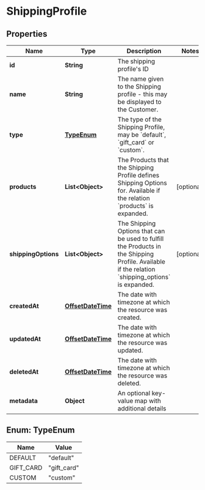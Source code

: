 # ShippingProfile

## Properties
Name | Type | Description | Notes
------------ | ------------- | ------------- | -------------
**id** | **String** | The shipping profile&#x27;s ID | 
**name** | **String** | The name given to the Shipping profile - this may be displayed to the Customer. | 
**type** | [**TypeEnum**](#TypeEnum) | The type of the Shipping Profile, may be &#x60;default&#x60;, &#x60;gift_card&#x60; or &#x60;custom&#x60;. | 
**products** | **List&lt;Object&gt;** | The Products that the Shipping Profile defines Shipping Options for. Available if the relation &#x60;products&#x60; is expanded. |  [optional]
**shippingOptions** | **List&lt;Object&gt;** | The Shipping Options that can be used to fulfill the Products in the Shipping Profile. Available if the relation &#x60;shipping_options&#x60; is expanded. |  [optional]
**createdAt** | [**OffsetDateTime**](OffsetDateTime.md) | The date with timezone at which the resource was created. | 
**updatedAt** | [**OffsetDateTime**](OffsetDateTime.md) | The date with timezone at which the resource was updated. | 
**deletedAt** | [**OffsetDateTime**](OffsetDateTime.md) | The date with timezone at which the resource was deleted. | 
**metadata** | **Object** | An optional key-value map with additional details | 

<a name="TypeEnum"></a>
## Enum: TypeEnum
Name | Value
---- | -----
DEFAULT | &quot;default&quot;
GIFT_CARD | &quot;gift_card&quot;
CUSTOM | &quot;custom&quot;
